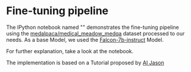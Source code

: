 # Fine-tuning pipeline
The IPython notebook named "" demonstrates the fine-tuning pipeline using the [medalpaca/medical_meadow_medqa](https://huggingface.co/datasets/medalpaca/medical_meadow_medqa) dataset processed to our needs.  As a base Model, we used the [Falcon-7b-instruct](https://huggingface.co/vilsonrodrigues/falcon-7b-instruct-sharded) Model.

For further explanation, take a look at the notebook.

The implementation is based on a Tutorial proposed by [AI Jason](https://www.youtube.com/watch?v=Q9zv369Ggfk&t=1s)
